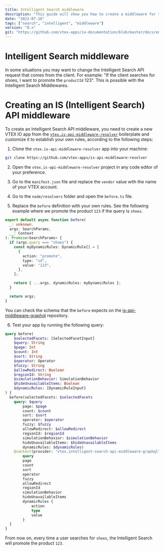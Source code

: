 ```yaml
---
title: Intelligent Search middleware
description: "This guide will show you how to create a middleware for the Intelligent Search API. This way, you will be able to change the request that comes from the client."
date: "2022-07-18"
tags: ["search", "intelligent", "middleware"]
version: "0.x"
git: "https://github.com/vtex-apps/io-documentation/blob/master/docs/en/Recipes/store-management/intelligent-search-middleware.md"
---
```


# Intelligent Search middleware

In some situations you may want to change the Intelligent Search API request that comes from the client. For example: "If the client searches for shoes, I want to promote the `productId` 123". This is possible with the Intelligent Search Middlewares.

# Creating an IS (Intelligent Search) API middleware

To create an Intelligent Search API middleware, you need to create a new VTEX IO app from the [`vtex.is-api-middleware-resolver`](https://github.com/vtex-apps/is-api-middleware-resolver) boilerplate and customize it to establish your own rules, according to the following steps:

1. Clone the `vtex.is-api-middleware-resolver` app into your machine:

```sh
git clone https://github.com/vtex-apps/is-api-middleware-resolver
```

2. Open the `vtex.is-api-middleware-resolver` project in any code editor of your preference.

3. Go to the `manifest.json` file and replace the `vendor` value with the name of your VTEX account.

4. Go to the `node/resolvers` folder and open the `before.ts` file.

5. Replace the `before` definition with your own rules. See the following example where we promote the product `123` if the query is `shoes`.

```ts
export default async function before(
  _: unknown,
  args: SearchParams,
  __: Context
): Promise<SearchParams> {
  if (args.query === "shoes") {
    const myDynamicRules: DynamicRule[] = [
      {
        action: "promote",
        type: "id",
        value: "123",
      },
    ];

    return { ...args, dynamicRules: myDynamicRules };
  }

  return args;
}
```

You can check the schema that the `before` expects on the [is-api-middleware-graphql](https://github.com/vtex-apps/is-api-middleware-graphql) repository.


6. Test your app by running the following query:

``` GraphQL
query before(
	$selectedFacets: [SelectedFacetInput]
    $query: String
    $page: Int
    $count: Int
    $sort: String
    $operator: Operator
    $fuzzy: String
    $allowRedirect: Boolean
    $regionId: String
    $simulationBehavior: SimulationBehavior
    $hideUnavailableItems: Boolean
    $dynamicRules: [DynamicRuleInput]
) {
  before(selectedFacets: $selectedFacets
    query: $query
		page: $page
		count: $count
		sort: $sort
		operator: $operator
		fuzzy: $fuzzy
		allowRedirect: $allowRedirect
		regionId: $regionId
		simulationBehavior: $simulationBehavior
		hideUnavailableItems: $hideUnavailableItems
		dynamicRules: $dynamicRules)
    @context(provider: "vtex.intelligent-search-api-middleware-graphql") {
		query
		page
		count
		sort
		operator
		fuzzy
		allowRedirect
		regionId
		simulationBehavior
		hideUnavailableItems
		dynamicRules {
			action
			type
			value
		}
  }
}
```

From now on, every time a user searches for `shoes`, the Intelligent Search will promote the product `123`.
